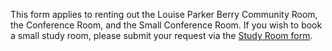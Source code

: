 <div class="row margin-bottom-10">
<div class="col-md-10 col-md-offset-1">

This form applies to renting out the Louise Parker Berry Community Room, the Conference Room, and the Small Conference Room. If you wish to book a small study room, please submit your request via the [Study Room form](/request-study-room "Study Room Form"). 

<script type="text/javascript" src="https://form.jotform.com/jsform/60456494425157"></script>

</div>
</div>